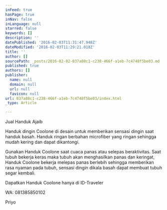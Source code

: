 ```yaml
---
inFeed: true
hasPage: true
inNav: false
inLanguage: null
starred: false
keywords: []
description: ''
datePublished: '2016-02-03T11:31:47.948Z'
dateModified: '2016-02-03T11:29:21.018Z'
title: ''
author: []
sourcePath: _posts/2016-02-02-837a88c1-c238-466f-a1eb-7c4748f5be03.md
published: true
authors: []
publisher:
  name: null
  domain: null
  url: null
  favicon: null
url: 837a88c1-c238-466f-a1eb-7c4748f5be03/index.html
_type: Article

---
```

Jual Handuk Ajaib

Handuk dingin Coolone di desain untuk memberikan sensasi dingin saat handuk basah. Handuk ringan berbahan microfiber yang ringan sehingga mudah kering dan dapat dikantongi.

Gunakan Handuk Coolone saat cuaca panas atau selepas beraktivitas. Saat tubuh bekerja keras maka tubuh akan menghasilkan panas dan keringat, Handuk Coolone bekerja melepas panas berlebih sehingga memberikan rasa nyaman pada tubuh, sensasi dingin dikala basah dapat membuat tubuh segar kembali.

Dapatkan Handuk Coolone hanya di ID-Traveler

WA: 081385850102

Priyo